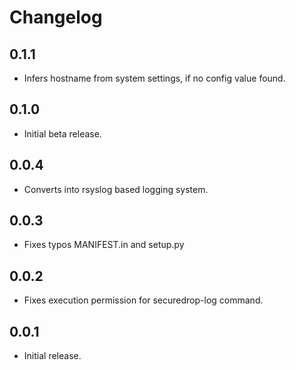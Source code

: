 # Changelog

## 0.1.1

  * Infers hostname from system settings, if no config value found.

## 0.1.0

  * Initial beta release.

## 0.0.4

  * Converts into rsyslog based logging system.

## 0.0.3

  * Fixes typos MANIFEST.in and setup.py

## 0.0.2

  * Fixes execution permission for securedrop-log command.

## 0.0.1

  * Initial release.

